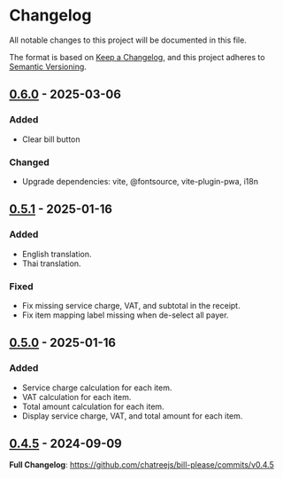 # Changelog

All notable changes to this project will be documented in this file.

The format is based on [Keep a Changelog](https://keepachangelog.com/en/1.1.0/),
and this project adheres to [Semantic Versioning](https://semver.org/spec/v2.0.0.html).

## [0.6.0] - 2025-03-06

### Added

- Clear bill button

### Changed

- Upgrade dependencies: vite, @fontsource, vite-plugin-pwa, i18n

## [0.5.1] - 2025-01-16

### Added

- English translation.
- Thai translation.

### Fixed

- Fix missing service charge, VAT, and subtotal in the receipt.
- Fix item mapping label missing when de-select all payer.

## [0.5.0] - 2025-01-16

### Added

- Service charge calculation for each item.
- VAT calculation for each item.
- Total amount calculation for each item.
- Display service charge, VAT, and total amount for each item.

## [0.4.5] - 2024-09-09

**Full Changelog**: https://github.com/chatreejs/bill-please/commits/v0.4.5

[0.6.0]: https://github.com/chatreejs/bill-please/compare/v0.6.0...v0.5.1
[0.5.1]: https://github.com/chatreejs/bill-please/compare/v0.5.1...v0.5.0
[0.5.0]: https://github.com/chatreejs/bill-please/compare/v0.5.0...v0.4.5
[0.4.5]: https://github.com/chatreejs/bill-please/releases/tag/v0.4.5
